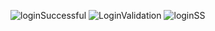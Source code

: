 ![loginSuccessful](https://user-images.githubusercontent.com/68081804/207117128-7f149b03-b969-48b0-a795-3149b020a174.png)
![LoginValidation](https://user-images.githubusercontent.com/68081804/207117139-e4dec0f8-6350-41a0-aa3d-81c75c2190b0.png)
![loginSS](https://user-images.githubusercontent.com/68081804/207117143-9f5aa64e-919f-444d-8c25-d9fedf4cafe3.png)
